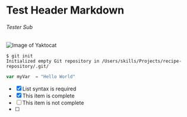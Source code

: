 # Test Header Markdown
###### Tester Sub
 
![Image of Yaktocat](https://octodex.github.com/images/yaktocat.png)


```
$ git init
Initialized empty Git repository in /Users/skills/Projects/recipe-repository/.git/

```


``` javascript
var myVar  = "Hello World"

```


- [x] List syntax is required
- [x] This item is complete
- [ ] This item is not complete
- [ ] 

